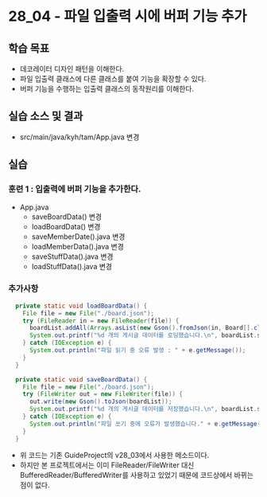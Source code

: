 # 28_04 - 파일 입출력 시에 버퍼 기능 추가

## 학습 목표

- 데코레이터 디자인 패턴을 이해한다.
- 파일 입출력 클래스에 다른 클래스를 붙여 기능을 확장할 수 있다.
- 버퍼 기능을 수행하는 입출력 클래스의 동작원리를 이해한다.

## 실습 소스 및 결과

- src/main/java/kyh/tam/App.java 변경

## 실습

### 훈련 1 : 입출력에 버퍼 기능을 추가한다.

- App.java
  - saveBoardData() 변경
  - loadBoardData() 변경
  - saveMemberDate().java 변경
  - loadMemberData().java 변경
  - saveStuffData().java 변경
  - loadStuffData().java 변경

### 추가사항
```java
  private static void loadBoardData() {
    File file = new File("./board.json");
    try (FileReader in = new FileReader(file)) {
      boardList.addAll(Arrays.asList(new Gson().fromJson(in, Board[].class)));
      System.out.printf("%d 개의 게시글 데이터를 로딩했습니다.\n", boardList.size());
    } catch (IOException e) {
      System.out.println("파일 읽기 중 오류 발생 : " + e.getMessage());
    }
  }

  private static void saveBoardData() {
    File file = new File("./board.json");
    try (FileWriter out = new FileWriter(file)) {
      out.write(new Gson().toJson(boardList));
      System.out.printf("%d 개의 게시글 데이터를 저장했습니다.\n", boardList.size());
    } catch (IOException e) {
      System.out.println("파일 쓰기 중에 오류가 발생했습니다." + e.getMessage());
    }
  }
```
- 위 코드는 기존 GuideProject의 v28_03에서 사용한 메소드이다.
- 하지만 본 프로젝트에서는 이미 FileReader/FileWriter 대신 BufferedReader/BufferedWriter를 사용하고 있었기 때문에 코드상에서 바뀌는 점이 없다.